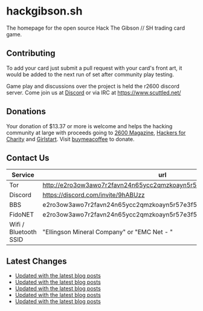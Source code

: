 # hackgibson.sh
The homepage for the open source Hack The Gibson // SH trading card game.


## Contributing

To add your card just submit a pull request with your card's front art, it would be added to the next run of set after community play testing.

Game play and discussions over the project is held the r2600 discord server. Come join us at [Discord](https://discord.com/invite/9hABUzz) or via IRC at https://www.scuttled.net/


## Donations

Your donation of $13.37 or more is welcome and helps the hacking community at large with proceeds going to [2600 Magazine](https://2600.com/), [Hackers for Charity](https://hackersforcharity.org) and [Girlstart](https://girlstart.org).  Visit [buymeacoffee](https://www.buymeacoffee.com/hackgibson.sh) to donate.


## Contact Us

Service | url
-|-
Tor | http://e2ro3ow3awo7r2favn24n65ycc2qmzkoayn5r57e3f56nvjwdcgg32ad.onion
Discord | https://discord.com/invite/9hABUzz
BBS | e2ro3ow3awo7r2favn24n65ycc2qmzkoayn5r57e3f56nvjwdcgg32ad.onion:23
FidoNET | e2ro3ow3awo7r2favn24n65ycc2qmzkoayn5r57e3f56nvjwdcgg32ad.onion:24554
Wifi / Bluetooth SSID | "Ellingson Mineral Company" or "EMC Net - <fidonet address>"

## Latest Changes
<!-- BLOG-POST-LIST:START -->
- [Updated with the latest blog posts](https://github.com/DFW2600/hackgibson.sh/commit/ca634b10a987977feeb928f2d05e0d25274e9495)
- [Updated with the latest blog posts](https://github.com/DFW2600/hackgibson.sh/commit/f1c33c33270c7d3377f93f656eca6c036f372351)
- [Updated with the latest blog posts](https://github.com/DFW2600/hackgibson.sh/commit/b3893ab62953277fc976bb70727bdbb5a9cd0d68)
- [Updated with the latest blog posts](https://github.com/DFW2600/hackgibson.sh/commit/98549ba67eb48dd63a5d71d76296f70ec3a69c05)
- [Updated with the latest blog posts](https://github.com/DFW2600/hackgibson.sh/commit/13c2dc9b039cfecb22e6ef088cd2ebd1e57c0ebd)
<!-- BLOG-POST-LIST:END -->
